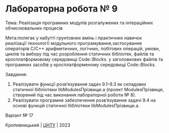 ﻿# Лабораторна робота № 9

Тема: Реалізація програмних модулів розгалужених та
інтераційних обчислювальних процесів

Мета:полягає у набутті грунтовних вмінь і практичних навичок реалізації технології
модульного програмування,застосування операторів С/С++ арифметичних, логічних, побітових операцій, умови, 
циклів та вибору під час розроблення статичних бібліотек, файлів та кросплатформовому середовищі Code::Blocks. y
заголовкових файлів та програмних засобів у кросплатформеному середовищі Сode::Blocks.


Завдання:
1. Реалізувати функції розв’язування задач 9.1–9.3 як складових
статичної бібліотеки libModulesПрізвище.а (проект ModulesПрізвище,
створений під час виконання лабораторної роботи № 8).
2. Реалізувати програмне забезпечення розв’язування задачі 9.4
на основі функцій статичної бібліотеки libModulesПрізвище.а.


Варіант № 17


Кропивницький | <a href="http://www.kntu.kr.ua/">ЦНТУ</a> | 2023